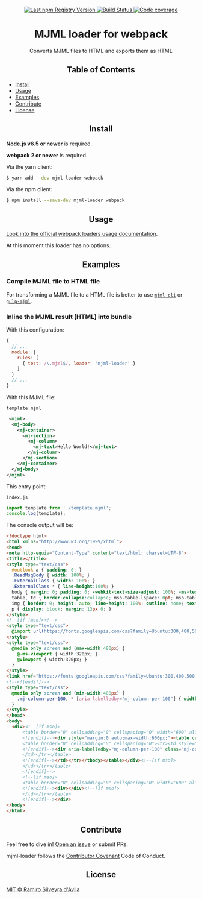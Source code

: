 <br />
<div align="center">
  <a href="https://www.npmjs.com/package/mjml-loader">
    <img src="https://img.shields.io/npm/v/mjml-loader.svg?maxAge=86400" alt="Last npm Registry Version">
  </a>
  <a href="https://travis-ci.org/ramasilveyra/mjml-loader?branch=master">
    <img src="https://travis-ci.org/ramasilveyra/mjml-loader.svg?branch=master" alt="Build Status">
  </a>
  <a href="https://codecov.io/github/ramasilveyra/mjml-loader?branch=master">
    <img src="https://img.shields.io/codecov/c/github/ramasilveyra/mjml-loader.svg?branch=master" alt="Code coverage">
  </a>
</div>

<h1 align="center">MJML loader for webpack</h1>

<p align="center">Converts MJML files to HTML and exports them as HTML</p>

<h2 align="center">Table of Contents</h2>

- [Install](#install)
- [Usage](#usage)
- [Examples](#examples)
- [Contribute](#contribute)
- [License](#license)

<h2 align="center">Install</h2>

**Node.js v6.5 or newer** is required.

**webpack 2 or newer** is required.

Via the yarn client:

```bash
$ yarn add --dev mjml-loader webpack
```

Via the npm client:

```bash
$ npm install --save-dev mjml-loader webpack
```

<h2 align="center">Usage</h2>


[Look into the official webpack loaders usage documentation](https://webpack.js.org/concepts/loaders/#using-loaders).

At this moment this loader has no options.

<h2 align="center">Examples</h2>

### Compile MJML file to HTML file

For transforming a MJML file to a HTML file is better to use [`mjml cli`](https://www.npmjs.com/package/mjml-cli) or [`gulp-mjml`](https://www.npmjs.com/package/gulp-mjml).

### Inline the MJML result (HTML) into bundle

With this configuration:

```javascript
{
  // ...
  module: {
    rules: [
      { test: /\.mjml$/, loader: 'mjml-loader' }
    ]
  }
  // ...
}
```

With this MJML file:

`template.mjml`
```xml
 <mjml>
  <mj-body>
    <mj-container>
      <mj-section>
        <mj-column>
          <mj-text>Hello World!</mj-text>
        </mj-column>
      </mj-section>
    </mj-container>
  </mj-body>
</mjml>
```

This entry point:

`index.js`
```javascript
import template from './template.mjml';
console.log(template);
```

The console output will be:

```html
<!doctype html>
<html xmlns="http://www.w3.org/1999/xhtml">
<head>
<meta http-equiv="Content-Type" content="text/html; charset=UTF-8">
<title></title>
<style type="text/css">
  #outlook a { padding: 0; }
  .ReadMsgBody { width: 100%; }
  .ExternalClass { width: 100%; }
  .ExternalClass * { line-height:100%; }
  body { margin: 0; padding: 0; -webkit-text-size-adjust: 100%; -ms-text-size-adjust: 100%; }
  table, td { border-collapse:collapse; mso-table-lspace: 0pt; mso-table-rspace: 0pt; }
  img { border: 0; height: auto; line-height: 100%; outline: none; text-decoration: none; -ms-interpolation-mode: bicubic; }
  p { display: block; margin: 13px 0; }
</style>
<!--[if !mso]><!-->
<style type="text/css">
  @import url(https://fonts.googleapis.com/css?family=Ubuntu:300,400,500,700);
</style>
<style type="text/css">
  @media only screen and (max-width:480px) {
    @-ms-viewport { width:320px; }
    @viewport { width:320px; }
  }
</style>
<link href="https://fonts.googleapis.com/css?family=Ubuntu:300,400,500,700" rel="stylesheet" type="text/css">
<!--<![endif]-->
<style type="text/css">
  @media only screen and (min-width:480px) {
    .mj-column-per-100, * [aria-labelledby="mj-column-per-100"] { width:100%!important; }
  }
</style>
</head>
<body>
  <div><!--[if mso]>
      <table border="0" cellpadding="0" cellspacing="0" width="600" align="center" style="width:600px;"><tr><td>
      <![endif]--><div style="margin:0 auto;max-width:600px;"><table cellpadding="0" cellspacing="0" style="font-size:0;width:100%;" align="center" border="0"><tbody><tr><td style="text-align:center;vertical-align:top;font-size:0;padding:20px 0;"><!--[if mso]>
      <table border="0" cellpadding="0" cellspacing="0"><tr><td style="vertical-align:top;width:600px;">
      <![endif]--><div aria-labelledby="mj-column-per-100" class="mj-column-per-100" style="vertical-align:top;display:inline-block;font-size:13px;text-align:left;width:100%;"><table cellpadding="0" cellspacing="0" width="100%" border="0"><tbody><tr><td style="word-break:break-word;font-size:0;padding:10px 25px;" align="left"><div style="cursor:auto;color:#000000;font-family:Ubuntu, Helvetica, Arial, sans-serif;font-size:13px;line-height:22px;">Hello World!</div></td></tr></tbody></table></div><!--[if mso]>
      </td></tr></table>
      <![endif]--></td></tr></tbody></table></div><!--[if mso]>
      </td></tr></table>
      <![endif]-->
      <!--[if mso]>
      <table border="0" cellpadding="0" cellspacing="0" width="600" align="center" style="width:600px;"><tr><td>
      <![endif]--><div></div><!--[if mso]>
      </td></tr></table>
      <![endif]--></div>
</body>
</html>
```

<h2 align="center">Contribute</h2>

Feel free to dive in! [Open an issue](https://github.com/ramasilveyra/mjml-loader/issues/new) or submit PRs.

mjml-loader follows the [Contributor Covenant](http://contributor-covenant.org/version/1/3/0/) Code of Conduct.

<h2 align="center">License</h2>

[MIT © Ramiro Silveyra d'Avila](LICENSE.md)
